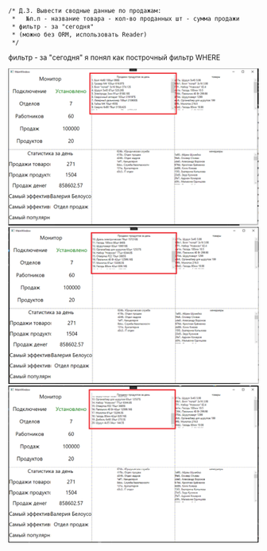 ``` 
/* Д.З. Вывести сводные данные по продажам: 
 *   №п.п - название товара - кол-во проданных шт - сумма продажи
 * фильтр - за "сегодня" 
 * (можно без ORM, использовать Reader)
 */
```

фильтр - за "сегодня" я понял как построчный фильтр WHERE

![скрин из результата дз номер 1](./screenshots/Screenshot_1.png)
![скрин из результата дз номер 2](./screenshots/Screenshot_2.png)
![скрин из результата дз номер 3](./screenshots/Screenshot_3.png)